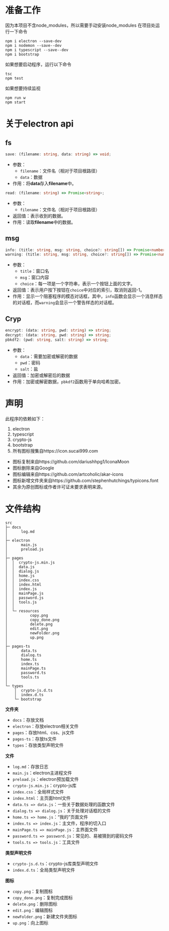 # 准备工作
因为本项目不含node_modules，所以需要手动安装node_modules
在项目处运行一下命令
```shell
npm i electron --save-dev
npm i nodemon --save--dev
npm i typescript --save--dev
npm i bootstrap
```
如果想要启动程序，运行以下命令
```shell
tsc
npm test
```
如果想要持续监视
```shell
npm run w
npm start
```

# 关于electron api
## fs
```ts
save: (filename: string, data: string) => void;
```
- 参数：
    - `filename`：文件名（相对于项目根路径）
    - `data`：数据
- 作用：将**data**存入**filename**中。
```ts
read: (filename: string) => Promise<string>;
```
- 参数：
    - `filename`：文件名（相对于项目根路径）
- 返回值：表示收到的数据。
- 作用：读取**filename**中的数据。
## msg
```ts
info: (title: string, msg: string, choice?: string[]) => Promise<number>;
warning: (title: string, msg: string, choice?: string[]) => Promise<number>;
```
- 参数：
    - `title`：窗口名
    - `msg`：窗口内容
    - `choice`：每一项是一个字符串，表示一个按钮上面的文字。
- 返回值：表示用户按下按钮在`choice`中对应的索引，取消则返回-1。
- 作用：显示一个阻塞程序的模态对话框，其中，`info`函数会显示一个消息样态的对话框，而`warning`会显示一个警告样态的对话框。
## Cryp
```ts
encrypt: (data: string, pwd: string) => string;
decrypt: (data: string, pwd: string) => string;
pbkdf2: (pwd: string, salt: string) => string;
```
- 参数：
    - `data`：需要加密或解密的数据
    - `pwd`：密码
    - `salt`：盐
- 返回值：加密或解密后的数据
- 作用：加密或解密数据，`pbkdf2`函数用于单向哈希加密。

# 声明
此程序的依赖如下：
1. electron
2. typescript
3. crypto-js
4. bootstrap
5. 所有图标搜集自https://icon.sucai999.com
- 图标复制来自https://github.com/dariushhpg1/IconaMoon
- 图标删除来自Google
- 图标编辑来自https://github.com/artcoholic/akar-icons
- 图标新增文件夹来自https://github.com/stephenhutchings/typicons.font
- 其余为原创图标或作者许可证未要求表明来源。

# 文件结构
```shell
src
├─ docs
│      log.md
│
├─ electron
│      main.js
│      preload.js
│
├─ pages
│  │  crypto-js.min.js
│  │  data.js
│  │  dialog.js
│  │  home.js
│  │  index.css
│  │  index.html
│  │  index.js
│  │  mainPage.js
│  │  password.js
│  │  tools.js
│  │
│  └─ resources
│          copy.png
│          copy_done.png
│          delete.png
│          edit.png
│          newFolder.png
│          up.png
│
├─ pages-ts
│      data.ts
│      dialog.ts
│      home.ts
│      index.ts
│      mainPage.ts
│      password.ts
│      tools.ts
│
└─ types
    │  crypto-js.d.ts
    │  index.d.ts
    └─ bootstrap
```
**文件夹**
- `docs`：存放文档
- `electron`：存放electron相关文件
- `pages`：存放html、css、js文件
- `pages-ts`：存放ts文件
- `types`：存放类型声明文件

**文件**
- `log.md`：存放日志
- `main.js`：electron主进程文件
- `preload.js`：electron预加载文件
- `crypto-js.min.js`：crypto-js库
- `index.css`：全局样式文件
- `index.html`：主页面html文件
- `data.ts => data.js`：一些关于数据处理的函数文件
- `dialog.ts => dialog.js`：关于处理对话框的文件
- `home.ts => home.js`：“我的”页面文件
- `index.ts => index.js`：主文件，程序的切入口
- `mainPage.ts => mainPage.js`：主界面文件
- `password.ts => password.js`：常见的、易被猜到的密码文件
- `tools.ts => tools.js`：工具文件

**类型声明文件**
- `crypto-js.d.ts`：crypto-js库类型声明文件
- `index.d.ts`：全局类型声明文件

**图标**
- `copy.png`：复制图标
- `copy_done.png`：复制完成图标
- `delete.png`：删除图标
- `edit.png`：编辑图标
- `newFolder.png`：新建文件夹图标
- `up.png`：向上图标

